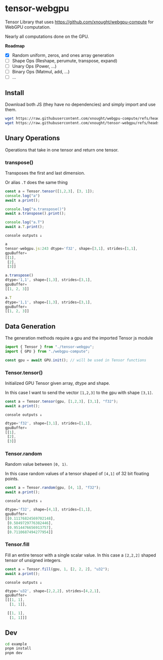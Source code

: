# tensor-webgpu

Tensor Library that uses https://github.com/xnought/webgpu-compute for WebGPU computation.

Nearly all computations done on the GPU.

**Roadmap**

- [x] Random uniform, zeros, and ones array generation
- [ ] Shape Ops (Reshape, perumute, transpose, expand)
- [ ] Unary Ops (Power, ...)
- [ ] Binary Ops (Matmul, add, ...)
- [ ] ...

## Install

Download both JS (they have no dependencies) and simply import and use them.

```bash
wget https://raw.githubusercontent.com/xnought/webgpu-compute/refs/heads/main/webgpu-compute.js
wget https://raw.githubusercontent.com/xnought/tensor-webgpu/refs/heads/main/tensor-webgpu.js
```

## Unary Operations

Operations that take in one tensor and return one tensor.

### transpose()


Transposes the first and last dimension.

Or alias `.T` does the same thing

```js
const a = Tensor.tensor([1,2,3], [3, 1]);
console.log("a")
await a.print();

console.log("a.transpose()")
await a.transpose().print();

console.log("a.T")
await a.T.print();
```

`console outputs ↓`

```js
a
tensor-webgpu.js:243 dtype='f32', shape=[3,1], strides=[1,1],
gpuBuffer=
[[1],
 [2],
 [3]]

a.transpose()
dtype='1,1', shape=[1,3], strides=[3,1],
gpuBuffer=
[[1, 2, 3]]

a.T
dtype='1,1', shape=[1,3], strides=[3,1],
gpuBuffer=
[[1, 2, 3]]
```


## Data Generation

The generation methods require a gpu and the imported Tensor js module

```js
import { Tensor } from "./tensor-webgpu";
import { GPU } from "./webgpu-compute";

const gpu = await GPU.init(); // will be used in Tensor functions
```

### Tensor.tensor()

Initialized GPU Tensor given array, dtype and shape.

In this case I want to send the vector `[1,2,3]` to the gpu with shape `[3,1]`.

```js
const a = Tensor.tensor(gpu, [1,2,3], [3,1], "f32");
await a.print();
```
`console outputs ↓`

```js
dtype='f32', shape=[3,1], strides=[1,1],
gpuBuffer=
[[1],
 [2],
 [3]]
```

### Tensor.random

Random value between `[0, 1)`.

In this case random values of a tensor shaped of `[4,1]` of 32 bit floating points.

```js
const a = Tensor.random(gpu, [4, 1], "f32");
await a.print();
```

`console outputs ↓`

```js
dtype='f32', shape=[4,1], strides=[1,1],
gpuBuffer=
[[0.11176824569702148],
 [0.5849729776382446],
 [0.9514476656913757],
 [0.7110687494277954]]
```

### Tensor.fill

Fill an entire tensor with a single scalar value. In this case a `[2,2,2]` shaped tensor of unsigned integers.

```js
const a = Tensor.fill(gpu, 1, [2, 2, 2], "u32");
await a.print();
```

`console outputs ↓`

```js
dtype='u32', shape=[2,2,2], strides=[4,2,1], 
gpuBuffer=
[[[1, 1],
  [1, 1]],

 [[1, 1],
  [1, 1]]]
```

## Dev

```bash
cd example
pnpm install
pnpm dev
```
